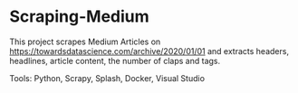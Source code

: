 # Scraping-Medium

This project scrapes Medium Articles on https://towardsdatascience.com/archive/2020/01/01 and extracts headers, headlines, article content, the number of claps and tags.

Tools: Python, Scrapy, Splash, Docker, Visual Studio
